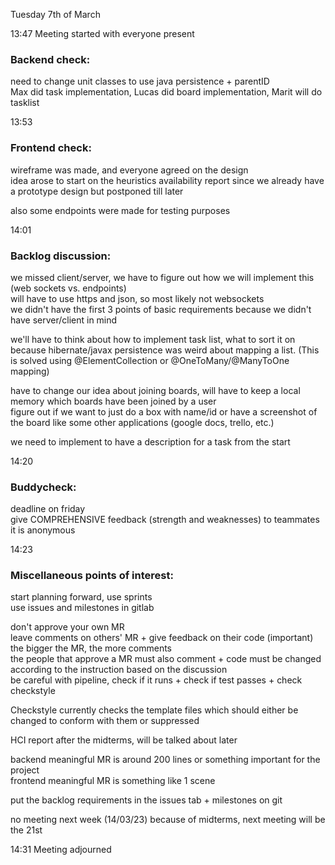 Tuesday 7th of March

13:47
Meeting started with everyone present

### **Backend check:**  
need to change unit classes to use java persistence + parentID  
Max did task implementation, Lucas did board implementation, Marit will do tasklist


13:53
### **Frontend check:**  
wireframe was made, and everyone agreed on the design  
idea arose to start on the heuristics availability report since we already have a prototype design but postponed till later

also some endpoints were made for testing purposes

14:01
### **Backlog discussion:**  
we missed client/server, we have to figure out how we will implement this (web sockets vs. endpoints)  
will have to use https and json, so most likely not websockets  
we didn't have the first 3 points of basic requirements because we didn't have server/client in mind

we'll have to think about how to implement task list, what to sort it on because hibernate/javax persistence was weird about mapping a list.
(This is solved using @ElementCollection or @OneToMany/@ManyToOne mapping)

have to change our idea about joining boards, will have to keep a local memory which boards have been joined by a user  
figure out if we want to just do a box with name/id or have a screenshot of the board like some other applications (google docs, trello, etc.)

we need to implement to have a description for a task from the start
  

14:20
### **Buddycheck:**  
deadline on friday  
give COMPREHENSIVE feedback (strength and weaknesses) to teammates  
it is anonymous


14:23
### **Miscellaneous points of interest:**  
start planning forward, use sprints  
use issues and milestones in gitlab

don't approve your own MR  
leave comments on others' MR + give feedback on their code (important)  
the bigger the MR, the more comments  
the people that approve a MR must also comment + code must be changed according to the instruction based on the discussion  
be careful with pipeline, check if it runs + check if test passes + check checkstyle

Checkstyle currently checks the template files which should either be changed to conform with them or suppressed

HCI report after the midterms, will be talked about later

backend meaningful MR is around 200 lines or something important for the project  
frontend meaningful MR is something like 1 scene

put the backlog requirements in the issues tab + milestones on git

no meeting next week (14/03/23) because of midterms, next meeting will be the 21st


14:31
Meeting adjourned